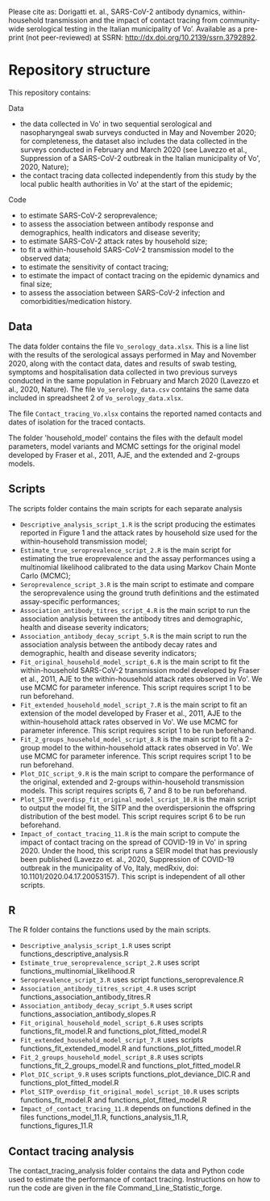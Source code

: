 Please cite as:
Dorigatti et. al., SARS-CoV-2 antibody dynamics, within-household transmission and the impact of contact tracing from community-wide serological testing in the Italian municipality of Vo’. Available as a pre-print (not peer-reviewed) at SSRN: http://dx.doi.org/10.2139/ssrn.3792892. 

# Repository structure
This repository contains: 

Data 
- the data collected in Vo' in two sequential serological and nasopharyngeal swab surveys conducted in May and November 2020; for completeness, the dataset also includes the data collected in the surveys conducted in February and March 2020 (see Lavezzo et al., Suppression of a SARS-CoV-2 outbreak in the Italian municipality of Vo', 2020, Nature);
- the contact tracing data collected independently from this study by the local public health authorities in Vo' at the start of the epidemic; 
	
Code 
- to estimate SARS-CoV-2 seroprevalence; 
- to assess the association between antibody response and demographics, health indicators and disease severity; 
- to estimate SARS-CoV-2 attack rates by household size;  
- to fit a within-household SARS-CoV-2 transmission model to the observed data; 
- to estimate the sensitivity of contact tracing; 
- to estimate the impact of contact tracing on the epidemic dynamics and final size; 
- to assess the association between SARS-CoV-2 infection and comorbidities/medication history. 

## Data
The data folder contains the file `Vo_serology_data.xlsx`. This is a line list with the results of the serological assays performed in May and November 2020, along with the contact data, dates and results of swab testing, symptoms and hospitalisation data collected in two previous surveys conducted in the same population in February and  March 2020 (Lavezzo et al., 2020, Nature). The file `Vo_serology_data.csv` contains the same data included in spreadsheet 2 of `Vo_serology_data.xlsx`. 

The file `Contact_tracing_Vo.xlsx` contains the reported named contacts and dates of isolation for the traced contacts. 

The folder 'household_model' contains the files with the default model parameters, model variants and MCMC settings for the original model developed by Fraser et al., 2011, AJE, and the extended and 2-groups models. 

## Scripts
The scripts folder contains the main scripts for each separate analysis
- `Descriptive_analysis_script_1.R` is the script producing the estimates reported in Figure 1 and the attack rates by household size used for the within-household transmission model; 
- `Estimate_true_seroprevalence_script_2.R` is the main script for estimating the true eroprevalence and the assay performances using a multinomial likelihood calibrated to the data using Markov Chain Monte Carlo (MCMC);
- `Seroprevalence_script_3.R` is the main script to estimate and compare the seroprevalence using the ground truth definitions and the estimated assay-specific performances; 
- `Association_antibody_titres_script_4.R` is the main script to run the association analysis between the antibody titres and demographic, health and disease severity indicators; 
- `Association_antibody_decay_script_5.R` is the main script to run the association analysis between the antibody decay rates and demographic, health and disease severity indicators; 
- `Fit_original_household_model_script_6.R` is the main script to fit the within-household SARS-CoV-2 transmission model developed by Fraser et al., 2011, AJE to the within-household attack rates observed in Vo'. We use MCMC for parameter inference. This script requires script 1 to be run beforehand. 
- `Fit_extended_household_model_script_7.R` is the main script to fit an extension of the model developed by Fraser et al., 2011, AJE to the within-household attack rates observed in Vo'. We use MCMC for parameter inference. This script requires script 1 to be run beforehand. 
- `Fit_2_groups_household_model_script_8.R` is the main script to fit a 2-group model to the within-household attack rates observed in Vo'. We use MCMC for parameter inference. This script requires script 1 to be run beforehand. 
- `Plot_DIC_script_9.R` is the main script to compare the performance of the original, extended and 2-groups within-household transmission models. This script requires scripts 6, 7 and 8 to be run beforehand. 
- `Plot_SITP_overdisp_fit_original_model_script_10.R` is the main script to output the model fit, the SITP and the overdispersionin the offspring distribution of the best model. This script requires script 6 to be run beforehand. 
- `Impact_of_contact_tracing_11.R` is the main script to compute the impact of contact tracing on the spread of COVID-19 in Vo' in spring 2020. Under the hood, this script runs a SEIR model that has previously been published (Lavezzo et. al., 2020, Suppression of COVID-19 outbreak in the municipality of Vo, Italy, medRxiv, doi: 10.1101/2020.04.17.20053157). This script is independent of all other scripts.


## R 
The R folder contains the functions used by the main scripts. 

- `Descriptive_analysis_script_1.R` uses script functions_descriptive_analysis.R
- `Estimate_true_seroprevalence_script_2.R` uses script functions_multinomial_likelihood.R
- `Seroprevalence_script_3.R` uses script functions_seroprevalence.R
- `Association_antibody_titres_script_4.R` uses script functions_association_antibody_titres.R
- `Association_antibody_decay_script_5.R` uses script functions_association_antibody_slopes.R
- `Fit_original_household_model_script_6.R` uses scripts functions_fit_model.R and functions_plot_fitted_model.R
- `Fit_extended_household_model_script_7.R` uses scripts functions_fit_extended_model.R and functions_plot_fitted_model.R
- `Fit_2_groups_household_model_script_8.R` uses scripts functions_fit_2_groups_model.R and functions_plot_fitted_model.R
- `Plot_DIC_script_9.R` uses scripts functions_plot_deviance_DIC.R and functions_plot_fitted_model.R
- `Plot_SITP_overdisp_fit_original_model_script_10.R` uses scripts functions_fit_model.R and functions_plot_fitted_model.R
- `Impact_of_contact_tracing_11.R` depends on functions defined in the files functions_model_11.R, functions_analysis_11.R, functions_figures_11.R

## Contact tracing analysis 
The contact_tracing_analysis folder contains the data and Python code used to estimate the performance of contact tracing. Instructions on how to run the code are given in the file Command_Line_Statistic_forge. 

